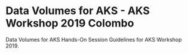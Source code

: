 # Data Volumes for AKS - AKS Workshop 2019 Colombo
Data Volumes for AKS Hands-On Session Guidelines for AKS Workshop 2019.
